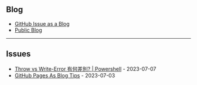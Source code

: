 
Blog
---

- [GitHub Issue as a Blog](https://github.com/dylanninin/dylanninin.com/issues/72)
- [Public Blog](https://dylanninin.com)

---

Issues
---

- [Throw vs Write-Error 有何差別? | Powershell](https://github.com/MaxwellBest/dylanninin.com/issues/281) - 2023-07-07
- [GitHub Pages As Blog Tips](https://github.com/MaxwellBest/dylanninin.com/issues/3) - 2023-07-03
